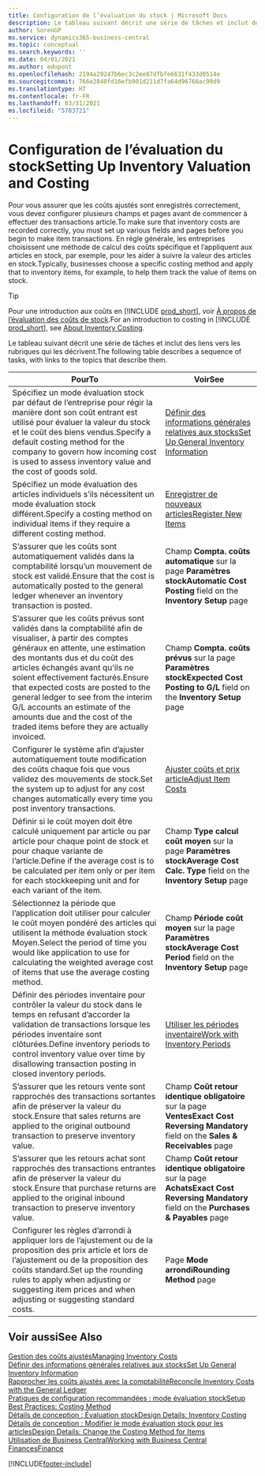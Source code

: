 ```yaml
---
title: Configuration de l’évaluation du stock | Microsoft Docs
description: Le tableau suivant décrit une série de tâches et inclut des liens vers les rubriques qui les décrivent.
author: SorenGP
ms.service: dynamics365-business-central
ms.topic: conceptual
ms.search.keywords: ''
ms.date: 04/01/2021
ms.author: edupont
ms.openlocfilehash: 2194a29247b6ec3c2ee87dfbfe6631f433d0514e
ms.sourcegitcommit: 766e2840fd16efb901d211d7fa64d96766ac99d9
ms.translationtype: HT
ms.contentlocale: fr-FR
ms.lasthandoff: 03/31/2021
ms.locfileid: "5783721"
---
```

# <a name="setting-up-inventory-valuation-and-costing"></a><span data-ttu-id="76732-103">Configuration de l’évaluation du stock</span><span class="sxs-lookup"><span data-stu-id="76732-103">Setting Up Inventory Valuation and Costing</span></span>

<span data-ttu-id="76732-104">Pour vous assurer que les coûts ajustés sont enregistrés correctement, vous devez configurer plusieurs champs et pages avant de commencer à effectuer des transactions article.</span><span class="sxs-lookup"><span data-stu-id="76732-104">To make sure that inventory costs are recorded correctly, you must set up various fields and pages before you begin to make item transactions.</span></span> <span data-ttu-id="76732-105">En règle générale, les entreprises choisissent une méthode de calcul des coûts spécifique et l’appliquent aux articles en stock, par exemple, pour les aider à suivre la valeur des articles en stock.</span><span class="sxs-lookup"><span data-stu-id="76732-105">Typically, businesses choose a specific costing method and apply that to inventory items, for example, to help them track the value of items on stock.</span></span>  

> [!TIP]
> <span data-ttu-id="76732-106">Pour une introduction aux coûts en [!INCLUDE [prod_short](includes/prod_short.md)], voir [À propos de l’évaluation des coûts de stock](finance-learn-about-costing.md).</span><span class="sxs-lookup"><span data-stu-id="76732-106">For an introduction to costing in [!INCLUDE [prod_short](includes/prod_short.md)], see [About Inventory Costing](finance-learn-about-costing.md).</span></span>

<span data-ttu-id="76732-107">Le tableau suivant décrit une série de tâches et inclut des liens vers les rubriques qui les décrivent.</span><span class="sxs-lookup"><span data-stu-id="76732-107">The following table describes a sequence of tasks, with links to the topics that describe them.</span></span>

|<span data-ttu-id="76732-108">**Pour**</span><span class="sxs-lookup"><span data-stu-id="76732-108">**To**</span></span>|<span data-ttu-id="76732-109">**Voir**</span><span class="sxs-lookup"><span data-stu-id="76732-109">**See**</span></span>|  
|------------|-------------|
|<span data-ttu-id="76732-110">Spécifiez un mode évaluation stock par défaut de l’entreprise pour régir la manière dont son coût entrant est utilisé pour évaluer la valeur du stock et le coût des biens vendus.</span><span class="sxs-lookup"><span data-stu-id="76732-110">Specify a default costing method for the company to govern how incoming cost is used to assess inventory value and the cost of goods sold.</span></span>|[<span data-ttu-id="76732-111">Définir des informations générales relatives aux stocks</span><span class="sxs-lookup"><span data-stu-id="76732-111">Set Up General Inventory Information</span></span>](inventory-how-setup-general.md)|  
|<span data-ttu-id="76732-112">Spécifiez un mode évaluation des articles individuels s’ils nécessitent un mode évaluation stock différent.</span><span class="sxs-lookup"><span data-stu-id="76732-112">Specify a costing method on individual items if they require a different costing method.</span></span>|[<span data-ttu-id="76732-113">Enregistrer de nouveaux articles</span><span class="sxs-lookup"><span data-stu-id="76732-113">Register New Items</span></span>](inventory-how-register-new-items.md)|  
|<span data-ttu-id="76732-114">S’assurer que les coûts sont automatiquement validés dans la comptabilité lorsqu’un mouvement de stock est validé.</span><span class="sxs-lookup"><span data-stu-id="76732-114">Ensure that the cost is automatically posted to the general ledger whenever an inventory transaction is posted.</span></span>|<span data-ttu-id="76732-115">Champ **Compta. coûts automatique** sur la page **Paramètres stock**</span><span class="sxs-lookup"><span data-stu-id="76732-115">**Automatic Cost Posting** field on the **Inventory Setup** page</span></span>|  
|<span data-ttu-id="76732-116">S’assurer que les coûts prévus sont validés dans la comptabilité afin de visualiser, à partir des comptes généraux en attente, une estimation des montants dus et du coût des articles échangés avant qu’ils ne soient effectivement facturés.</span><span class="sxs-lookup"><span data-stu-id="76732-116">Ensure that expected costs are posted to the general ledger to see from the interim G/L accounts an estimate of the amounts due and the cost of the traded items before they are actually invoiced.</span></span>|<span data-ttu-id="76732-117">Champ **Compta. coûts prévus** sur la page **Paramètres stock**</span><span class="sxs-lookup"><span data-stu-id="76732-117">**Expected Cost Posting to G/L** field on the **Inventory Setup** page</span></span>|  
|<span data-ttu-id="76732-118">Configurer le système afin d’ajuster automatiquement toute modification des coûts chaque fois que vous validez des mouvements de stock.</span><span class="sxs-lookup"><span data-stu-id="76732-118">Set the system up to adjust for any cost changes automatically every time you post inventory transactions.</span></span>|[<span data-ttu-id="76732-119">Ajuster coûts et prix article</span><span class="sxs-lookup"><span data-stu-id="76732-119">Adjust Item Costs</span></span>](inventory-how-adjust-item-costs.md)|  
|<span data-ttu-id="76732-120">Définir si le coût moyen doit être calculé uniquement par article ou par article pour chaque point de stock et pour chaque variante de l’article.</span><span class="sxs-lookup"><span data-stu-id="76732-120">Define if the average cost is to be calculated per item only or per item for each stockkeeping unit and for each variant of the item.</span></span>|<span data-ttu-id="76732-121">Champ **Type calcul coût moyen** sur la page **Paramètres stock**</span><span class="sxs-lookup"><span data-stu-id="76732-121">**Average Cost Calc. Type** field on the **Inventory Setup** page</span></span>|  
|<span data-ttu-id="76732-122">Sélectionnez la période que l’application doit utiliser pour calculer le coût moyen pondéré des articles qui utilisent la méthode évaluation stock Moyen.</span><span class="sxs-lookup"><span data-stu-id="76732-122">Select the period of time you would like application to use for calculating the weighted average cost of items that use the average costing method.</span></span>|<span data-ttu-id="76732-123">Champ **Période coût moyen** sur la page **Paramètres stock**</span><span class="sxs-lookup"><span data-stu-id="76732-123">**Average Cost Period** field on the **Inventory Setup** page</span></span>|  
|<span data-ttu-id="76732-124">Définir des périodes inventaire pour contrôler la valeur du stock dans le temps en refusant d’accorder la validation de transactions lorsque les périodes inventaire sont clôturées.</span><span class="sxs-lookup"><span data-stu-id="76732-124">Define inventory periods to control inventory value over time by disallowing transaction posting in closed inventory periods.</span></span>|[<span data-ttu-id="76732-125">Utiliser les périodes inventaire</span><span class="sxs-lookup"><span data-stu-id="76732-125">Work with Inventory Periods</span></span>](finance-how-to-work-with-inventory-periods.md)|  
|<span data-ttu-id="76732-126">S’assurer que les retours vente sont rapprochés des transactions sortantes afin de préserver la valeur du stock.</span><span class="sxs-lookup"><span data-stu-id="76732-126">Ensure that sales returns are applied to the original outbound transaction to preserve inventory value.</span></span>|<span data-ttu-id="76732-127">Champ **Coût retour identique obligatoire** sur la page **Ventes**</span><span class="sxs-lookup"><span data-stu-id="76732-127">**Exact Cost Reversing Mandatory** field on the **Sales & Receivables** page</span></span>|  
|<span data-ttu-id="76732-128">S’assurer que les retours achat sont rapprochés des transactions entrantes afin de préserver la valeur du stock.</span><span class="sxs-lookup"><span data-stu-id="76732-128">Ensure that purchase returns are applied to the original inbound transaction to preserve inventory value.</span></span>|<span data-ttu-id="76732-129">Champ **Coût retour identique obligatoire** sur la page **Achats**</span><span class="sxs-lookup"><span data-stu-id="76732-129">**Exact Cost Reversing Mandatory** field on the **Purchases & Payables** page</span></span>|
|<span data-ttu-id="76732-130">Configurer les règles d’arrondi à appliquer lors de l’ajustement ou de la proposition des prix article et lors de l’ajustement ou de la proposition des coûts standard.</span><span class="sxs-lookup"><span data-stu-id="76732-130">Set up the rounding rules to apply when adjusting or suggesting item prices and when adjusting or suggesting standard costs.</span></span>|<span data-ttu-id="76732-131">Page **Mode arrondi**</span><span class="sxs-lookup"><span data-stu-id="76732-131">**Rounding Method** page</span></span>|  

## <a name="see-also"></a><span data-ttu-id="76732-132">Voir aussi</span><span class="sxs-lookup"><span data-stu-id="76732-132">See Also</span></span>

[<span data-ttu-id="76732-133">Gestion des coûts ajustés</span><span class="sxs-lookup"><span data-stu-id="76732-133">Managing Inventory Costs</span></span>](finance-manage-inventory-costs.md)  
[<span data-ttu-id="76732-134">Définir des informations générales relatives aux stocks</span><span class="sxs-lookup"><span data-stu-id="76732-134">Set Up General Inventory Information</span></span>](inventory-how-setup-general.md)  
[<span data-ttu-id="76732-135">Rapprocher les coûts ajustés avec la comptabilité</span><span class="sxs-lookup"><span data-stu-id="76732-135">Reconcile Inventory Costs with the General Ledger</span></span>](finance-how-to-post-inventory-costs-to-the-general-ledger.md)  
[<span data-ttu-id="76732-136">Pratiques de configuration recommandées : mode évaluation stock</span><span class="sxs-lookup"><span data-stu-id="76732-136">Setup Best Practices: Costing Method</span></span>](setup-best-practices-costing-method.md)  
[<span data-ttu-id="76732-137">Détails de conception : Évaluation stock</span><span class="sxs-lookup"><span data-stu-id="76732-137">Design Details: Inventory Costing</span></span>](design-details-inventory-costing.md)  
[<span data-ttu-id="76732-138">Détails de conception : Modifier le mode évaluation stock pour les articles</span><span class="sxs-lookup"><span data-stu-id="76732-138">Design Details: Change the Costing Method for Items</span></span>](design-details-changing-costing-methods.md)  
[<span data-ttu-id="76732-139">Utilisation de Business Central</span><span class="sxs-lookup"><span data-stu-id="76732-139">Working with Business Central</span></span>](ui-work-product.md)  
[<span data-ttu-id="76732-140">Finances</span><span class="sxs-lookup"><span data-stu-id="76732-140">Finance</span></span>](finance.md)  


[!INCLUDE[footer-include](includes/footer-banner.md)]